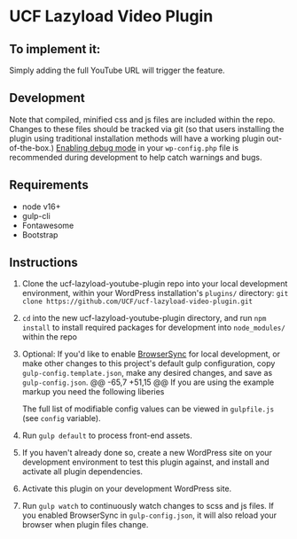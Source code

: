 # UCF Lazyload Video Plugin #


## To implement it: ##

Simply adding the full YouTube URL will trigger the feature.

## Development ##

Note that compiled, minified css and js files are included within the repo.  Changes to these files should be tracked via git (so that users installing the plugin using traditional installation methods will have a working plugin out-of-the-box.)
[Enabling debug mode](https://codex.wordpress.org/Debugging_in_WordPress) in your `wp-config.php` file is recommended during development to help catch warnings and bugs.

## Requirements ##
* node v16+
* gulp-cli
* Fontawesome
* Bootstrap

## Instructions ##
1. Clone the ucf-lazyload-youtube-plugin repo into your local development environment, within your WordPress installation's `plugins/` directory: `git clone https://github.com/UCF/ucf-lazyload-video-plugin.git`
2. `cd` into the new ucf-lazyload-youtube-plugin directory, and run `npm install` to install required packages for development into `node_modules/` within the repo
3. Optional: If you'd like to enable [BrowserSync](https://browsersync.io) for local development, or make other changes to this project's default gulp configuration, copy `gulp-config.template.json`, make any desired changes, and save as `gulp-config.json`.
	@@ -65,7 +51,15 @@ If you are using the example markup you need the following liberies

    The full list of modifiable config values can be viewed in `gulpfile.js` (see `config` variable).
3. Run `gulp default` to process front-end assets.
4. If you haven't already done so, create a new WordPress site on your development environment to test this plugin against, and install and activate all plugin dependencies.
5. Activate this plugin on your development WordPress site.
6. Run `gulp watch` to continuously watch changes to scss and js files. If you enabled BrowserSync in `gulp-config.json`, it will also reload your browser when plugin files change.